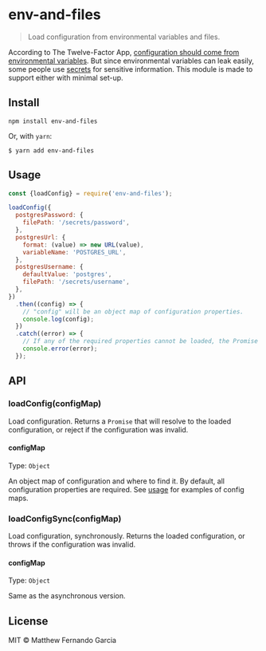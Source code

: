 # env-and-files

> Load configuration from environmental variables and files.

According to The Twelve-Factor App, [configuration should come from environmental variables](https://12factor.net/config). But since environmental variables can leak easily, some people use [secrets](https://kubernetes.io/docs/concepts/configuration/secret/) for sensitive information. This module is made to support either with minimal set-up.

## Install

```
npm install env-and-files
```

Or, with `yarn`:

```
$ yarn add env-and-files
```

## Usage

```js
const {loadConfig} = require('env-and-files');

loadConfig({
  postgresPassword: {
    filePath: '/secrets/password',
  },
  postgresUrl: {
    format: (value) => new URL(value),
    variableName: 'POSTGRES_URL',
  },
  postgresUsername: {
    defaultValue: 'postgres',
    filePath: '/secrets/username',
  },
})
  .then((config) => {
    // "config" will be an object map of configuration properties.
    console.log(config);
  })
  .catch((error) => {
    // If any of the required properties cannot be loaded, the Promise will reject.
    console.error(error);
  });
```

## API

### loadConfig(configMap)

Load configuration. Returns a `Promise` that will resolve to the loaded configuration, or reject if the configuration was invalid.

#### configMap

Type: `Object`

An object map of configuration and where to find it. By default, all configuration properties are required. See [usage](#usage) for examples of config maps.

### loadConfigSync(configMap)

Load configuration, synchronously. Returns the loaded configuration, or throws if the configuration was invalid.

#### configMap

Type: `Object`

Same as the asynchronous version.

## License

MIT © Matthew Fernando Garcia
